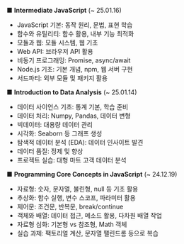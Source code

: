 ■ **Intermediate JavaScript** (~ 25.01.16)  
- JavaScript 기본: 동작 원리, 문법, 표현 학습
- 함수와 유틸리티: 함수 활용, 내부 기능 최적화
- 모듈과 웹: 모듈 시스템, 웹 기초
- Web API: 브라우저 API 활용
- 비동기 프로그래밍: Promise, async/await
- Node.js 기초: 기본 개념, npm, 웹 서버 구현
- 서드파티: 외부 모듈 및 패키지 활용  

■ **Introduction to Data Analysis** (~ 25.01.14)  
- 데이터 사이언스 기초: 통계 기본, 학습 준비
- 데이터 처리: Numpy, Pandas, 데이터 변형
- 빅데이터: 대용량 데이터 관리
- 시각화: Seaborn 등 그래프 생성
- 탐색적 데이터 분석 (EDA): 데이터 인사이트 발견
- 데이터 품질: 정제 및 향상
- 프로젝트 실습: 대형 마트 고객 데이터 분석  

■ **Programming Core Concepts in JavaScript** (~ 24.12.19)  
- 자료형: 숫자, 문자열, 불린형, null 등 기초 활용
- 추상화: 함수 실행, 변수 스코프, 파라미터 활용
- 제어문: 조건문, 반복문, break/continue
- 객체와 배열: 데이터 접근, 메소드 활용, 다차원 배열 작업
- 자료형 심화: 기본형 vs 참조형, Math 객체
- 실습 과제: 팩토리얼 계산, 문자열 팰린드롬 등으로 복습  
